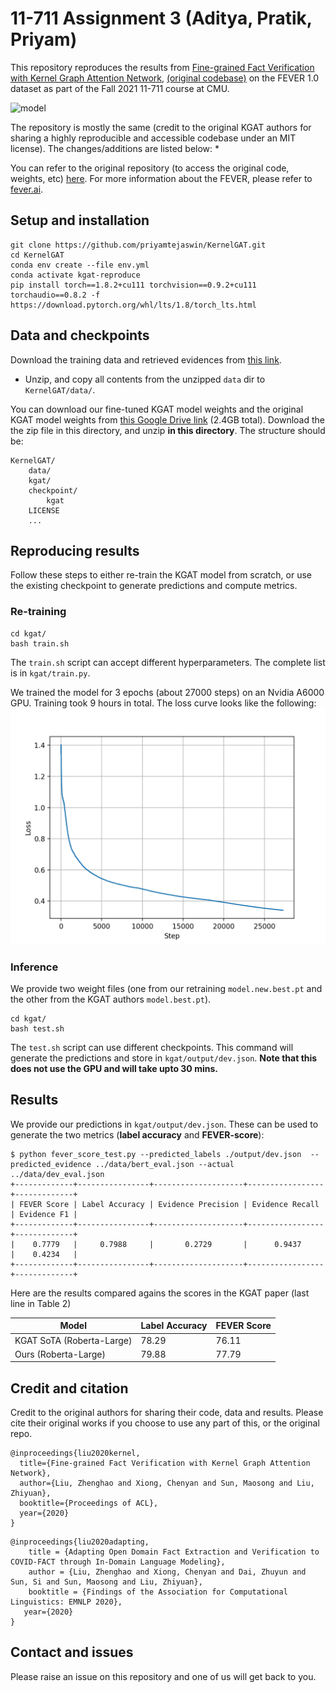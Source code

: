 # 11-711 Assignment 3 (Aditya, Pratik, Priyam)

This repository reproduces the results from [Fine-grained Fact Verification with Kernel Graph Attention Network](https://www.aclweb.org/anthology/2020.acl-main.655.pdf), [(original codebase)](https://github.com/thunlp/KernelGAT) on the FEVER 1.0 dataset as part of the Fall 2021 11-711 course at CMU.

![model](https://github.com/thunlp/KernelGAT/blob/master/model.png)

The repository is mostly the same (credit to the original KGAT authors for sharing a highly reproducible and accessible codebase under an MIT license). The changes/additions are listed below:
* 

You can refer to the original repository (to access the original code, weights, etc) [here](https://github.com/thunlp/KernelGAT). For more information about the FEVER, please refer to [fever.ai](http://fever.ai).

## Setup and installation
```
git clone https://github.com/priyamtejaswin/KernelGAT.git
cd KernelGAT
conda env create --file env.yml
conda activate kgat-reproduce
pip install torch==1.8.2+cu111 torchvision==0.9.2+cu111 torchaudio==0.8.2 -f https://download.pytorch.org/whl/lts/1.8/torch_lts.html
```

## Data and checkpoints
Download the training data and retrieved evidences from [this link](https://thunlp.oss-cn-qingdao.aliyuncs.com/KernelGAT/FEVER/KernelGAT.zip).
* Unzip, and copy all contents from the unzipped `data` dir to `KernelGAT/data/`.

You can download our fine-tuned KGAT model weights and the original KGAT model weights from [this Google Drive link](https://drive.google.com/file/d/13YKrZfgW6g3GpI_7VKdPOusYxGMgmMv9/view?usp=sharing) (2.4GB total).
Download the the zip file in this directory, and unzip **in this directory**. The structure should be:
```
KernelGAT/
    data/
    kgat/
    checkpoint/
        kgat
    LICENSE
    ...
```

## Reproducing results
Follow these steps to either re-train the KGAT model from scratch, or use the existing checkpoint to generate predictions and compute metrics.

### Re-training
```
cd kgat/
bash train.sh
```
The `train.sh` script can accept different hyperparameters. The complete list is in `kgat/train.py`.

We trained the model for 3 epochs (about 27000 steps) on an Nvidia A6000 GPU. Training took 9 hours in total. The loss curve looks like the following:
![steploss](./steploss.png)

### Inference
We provide two weight files (one from our retraining `model.new.best.pt` and the other from the KGAT authors `model.best.pt`).
```
cd kgat/
bash test.sh
```
The `test.sh` script can use different checkpoints. This command will generate the predictions and store in `kgat/output/dev.json`.
**Note that this does not use the GPU and will take upto 30 mins.**

## Results
We provide our predictions in `kgat/output/dev.json`. These can be used to generate the two metrics (**label accuracy** and **FEVER-score**):
```
$ python fever_score_test.py --predicted_labels ./output/dev.json  --predicted_evidence ../data/bert_eval.json --actual ../data/dev_eval.json
+-------------+----------------+--------------------+-----------------+-------------+
| FEVER Score | Label Accuracy | Evidence Precision | Evidence Recall | Evidence F1 |
+-------------+----------------+--------------------+-----------------+-------------+
|    0.7779   |     0.7988     |       0.2729       |      0.9437     |    0.4234   |
+-------------+----------------+--------------------+-----------------+-------------+
```

Here are the results compared agains the scores in the KGAT paper (last line in Table 2)

| Model                     | Label Accuracy | FEVER Score |
|---------------------------|----------------|-------------|
| KGAT SoTA (Roberta-Large) | 78.29          | 76.11       |
| Ours (Roberta-Large)      | 79.88          | 77.79       |


## Credit and citation
Credit to the original authors for sharing their code, data and results. Please cite their original works if you choose to use any part of this, or the original repo.
```
@inproceedings{liu2020kernel,
  title={Fine-grained Fact Verification with Kernel Graph Attention Network},
  author={Liu, Zhenghao and Xiong, Chenyan and Sun, Maosong and Liu, Zhiyuan},
  booktitle={Proceedings of ACL},
  year={2020}
}
```
```
@inproceedings{liu2020adapting,
    title = {Adapting Open Domain Fact Extraction and Verification to COVID-FACT through In-Domain Language Modeling},
    author = {Liu, Zhenghao and Xiong, Chenyan and Dai, Zhuyun and Sun, Si and Sun, Maosong and Liu, Zhiyuan},
    booktitle = {Findings of the Association for Computational Linguistics: EMNLP 2020},
   year={2020}
}
```
## Contact and issues
Please raise an issue on this repository and one of us will get back to you.
